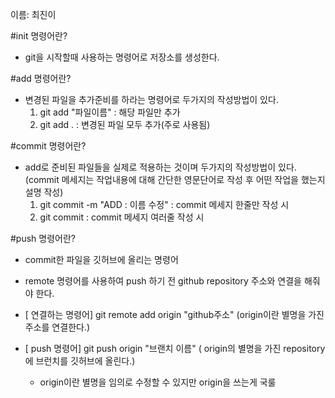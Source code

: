 이름: 최진이

#init 명령어란?
- git을 시작할때 사용하는 명령어로 저장소를 생성한다.

#add 명령어란?
- 변경된 파일을 추가준비를 하라는 명령어로 두가지의 작성방법이 있다.
  1. git add "파일이름" : 해당 파일만 추가
  2. git add . : 변경된 파일 모두 추가(주로 사용됨)

#commit 명령어란?
- add로 준비된 파일들을 실제로 적용하는 것이며 두가지의 작성방법이 있다.
 (commit 메세지는 작업내용에 대해  간단한  영문단어로  작성 후 어떤 작업을 했는지 설명 작성)
  1. git commit -m "ADD : 이름 수정"  : commit 메세지 한줄만 작성 시
  2. git commit : commit 메세지 여러줄 작성 시

#push 명령어란?
- commit한 파일을 깃허브에 올리는 명령어
- remote 명령어를 사용하여  push 하기 전 github repository 주소와 연결을 해줘야 한다.
- [ 연결하는 명령어]
   git remote add origin "github주소" (origin이란 별명을 가진 주소를 연결한다.)
- [ push 명령어]
   git push origin "브랜치 이름" ( origin의 별명을 가진 repository에 브런치를 깃허브에 올린다.)
   
  * origin이란 별명을 임의로 수정할 수 있지만 origin을 쓰는게 국룰
  

